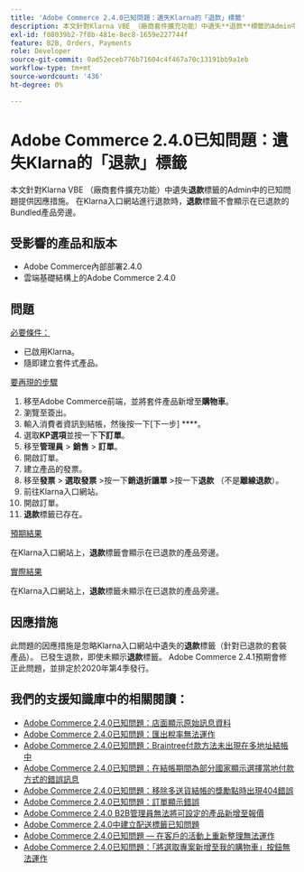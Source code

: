 ```yaml
---
title: 'Adobe Commerce 2.4.0已知問題：遺失Klarna的「退款」標籤'
description: 本文針對Klarna VBE （廠商套件擴充功能）中遺失**退款**標籤的Admin中的已知問題提供因應措施。 在Klarna入口網站進行退款時，**退款**標籤不會顯示在已退款的Bundled產品旁。
exl-id: f08039b2-7f8b-481e-8ec8-1659e227744f
feature: B2B, Orders, Payments
role: Developer
source-git-commit: 0ad52eceb776b71604c4f467a70c13191bb9a1eb
workflow-type: tm+mt
source-wordcount: '436'
ht-degree: 0%

---
```


# Adobe Commerce 2.4.0已知問題：遺失Klarna的「退款」標籤

本文針對Klarna VBE （廠商套件擴充功能）中遺失&#x200B;**退款**&#x200B;標籤的Admin中的已知問題提供因應措施。 在Klarna入口網站進行退款時，**退款**&#x200B;標籤不會顯示在已退款的Bundled產品旁邊。

## 受影響的產品和版本

* Adobe Commerce內部部署2.4.0
* 雲端基礎結構上的Adobe Commerce 2.4.0

## 問題

<u>必要條件：</u>

* 已啟用Klarna。
* 隨即建立套件式產品。

<u>要再現的步驟</u>

1. 移至Adobe Commerce前端，並將套件產品新增至&#x200B;**購物車**。
1. 瀏覽至簽出。
1. 輸入消費者資訊到結帳，然後按一下[下一步] ****。
1. 選取&#x200B;**KP選項**&#x200B;並按一下&#x200B;**下訂單**。
1. 移至&#x200B;**管理員** > **銷售** > **訂單**。
1. 開啟訂單。
1. 建立產品的發票。
1. 移至&#x200B;**發票** > **選取發票** >按一下&#x200B;**銷退折讓單** >按一下&#x200B;**退款** （不是&#x200B;**離線退款**）。
1. 前往Klarna入口網站。
1. 開啟訂單。
1. **退款**&#x200B;標籤已存在。

<u>預期結果</u>

在Klarna入口網站上，**退款**&#x200B;標籤會顯示在已退款的產品旁邊。

<u>實際結果</u>

在Klarna入口網站上，**退款**&#x200B;標籤未顯示在已退款的產品旁邊。

## 因應措施

此問題的因應措施是忽略Klarna入口網站中遺失的&#x200B;**退款**&#x200B;標籤（針對已退款的套裝產品）。 已發生退款，即使未顯示&#x200B;**退款**&#x200B;標籤。 Adobe Commerce 2.4.1預期會修正此問題，並排定於2020年第4季發行。

## 我們的支援知識庫中的相關閱讀：

* [Adobe Commerce 2.4.0已知問題：店面顯示原始訊息資料](/help/troubleshooting/storefront/magento-2-4-0-issue-storefront-raw-message-data-display.md)
* [Adobe Commerce 2.4.0已知問題：匯出稅率無法運作](/help/troubleshooting/miscellaneous/magento-2-4-0-known-issue-export-tax-rates-does-not-work.md)
* [Adobe Commerce 2.4.0已知問題：Braintree付款方法未出現在多地址結帳中](/help/troubleshooting/payments/magento-2-4-0-braintree-not-in-multiple-addresses-checkout.md)
* [Adobe Commerce 2.4.0已知問題：在結帳期間為部分國家顯示選擇當地付款方式的錯誤訊息](/help/troubleshooting/payments/magento-2-4-0-checkout-error-selecting-local-payments.md)
* [Adobe Commerce 2.4.0已知問題：移除多送貨結帳的獎勵點時出現404錯誤](/help/troubleshooting/storefront/magento-2-4-0-404-error-removing-rewards-points-on-multi-shipping-checkout.md)
* [Adobe Commerce 2.4.0已知問題：訂單顯示錯誤](/help/troubleshooting/storefront/magento-2-4-0-known-issue-orders-display-error.md)
* [Adobe Commerce 2.4.0 B2B管理員無法將可設定的產品新增至報價](/help/troubleshooting/miscellaneous/magento-2-4-0-b2b-admin-can-t-add-configurable-product-to-quote.md)
* [Adobe Commerce 2.4.0中建立配送標籤已知問題](/help/troubleshooting/known-issues-patches-attached/shipping-labels-creation-known-issue-in-magento-2-4-0.md)
* [Adobe Commerce 2.4.0已知問題 — 在客戶的活動上重新整理無法運作](/help/troubleshooting/miscellaneous/magento-2-4-0-refresh-on-customer-activities-does-not-work.md)
* [Adobe Commerce 2.4.0已知問題：「將選取專案新增至我的購物車」按鈕無法運作](/help/troubleshooting/miscellaneous/magento-2-4-0-add-selections-to-my-cart-does-not-work.md)
